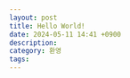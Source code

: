 ```yaml
---
layout: post
title: Hello World!
date: 2024-05-11 14:41 +0900
description: 
category: 환영
tags: 
---
```

